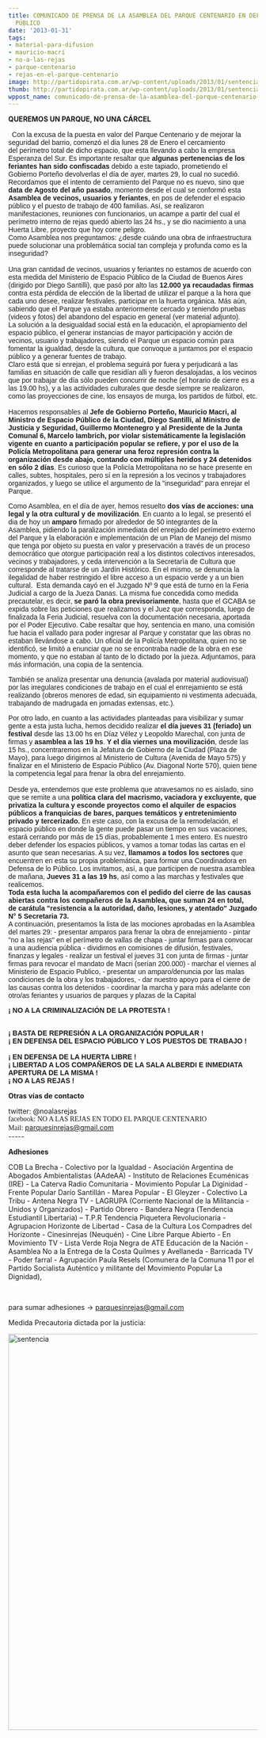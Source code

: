 ```yaml
---
title: COMUNICADO DE PRENSA DE LA ASAMBLEA DEL PARQUE CENTENARIO EN DEFENSA DEL ESPACIO
  PÚBLICO
date: '2013-01-31'
tags:
- material-para-difusion
- mauricio-macri
- no-a-las-rejas
- parque-centenario
- rejas-en-el-parque-centenario
image: http://partidopirata.com.ar/wp-content/uploads/2013/01/sentencia.jpg
thumb: http://partidopirata.com.ar/wp-content/uploads/2013/01/sentencia-150x150.jpg
wppost_name: comunicado-de-prensa-de-la-asamblea-del-parque-centenario-en-defensa-del-espacio-publico
---
```


<b>QUEREMOS UN PARQUE, NO UNA CÁRCEL</b>
<div><span style="color: #333333; font-family: Tahoma; font-size: large;"><b>
</b></span> <b> </b>
<span style="font-family: tahoma,sans-serif;">Con la excusa de la puesta en valor del Parque Centenario y de mejorar la seguridad del barrio, comenzó el dia lunes 28 de Enero el cercamiento del perímetro total de dicho espacio, que esta llevando a cabo la empresa Esperanza del Sur. Es importante resaltar que <b>algunas pertenencias de los feriantes han sido confiscadas</b> debido a este tapiado, prometiendo el Gobierno Porteño devolverlas el día de ayer, martes 29, lo cual no sucedió.</span></div>
<div><span style="font-family: tahoma,sans-serif;">
Recordamos que el intento de cerramiento del Parque no es nuevo, sino que <b>data de Agosto del año pasado</b>, momento desde el cual se conformó esta <b>Asamblea de vecinos, usuarios y feriantes</b>, en pos de defender el espacio público y el puesto de trabajo de 400 familias. Así, se realizaron manifestaciones, reuniones con funcionarios, un acampe a partir del cual el perímetro interno de rejas quedó abierto las 24 hs., y se dio nacimiento a una Huerta Libre, proyecto que hoy corre peligro. </span></div>
<div><span style="font-family: tahoma,sans-serif;">
Como Asamblea nos preguntamos: ¿desde cuándo una obra de infraestructura puede solucionar una problemática social tan compleja y profunda como es la inseguridad?</span></div>
<div><span style="font-family: tahoma,sans-serif;"> </span></div>
<div><span style="font-family: tahoma,sans-serif;">Una gran cantidad de vecinos, usuarios y feriantes no estamos de acuerdo con esta medida del Ministerio de Espacio Público de la Ciudad de Buenos Aires (dirigido por Diego Santilli), que pasó por alto las <b>12.000 ya recaudadas firmas </b>contra esta pérdida de elección de la libertad de utilizar el parque a la hora que cada uno desee, realizar festivales, participar en la huerta orgánica. Más aún, sabiendo que el Parque ya estaba anteriormente cercado y teniendo pruebas (videos y fotos) del abandono del espacio en general (ver material adjunto).</span></div>
<div><span style="font-family: tahoma,sans-serif;">
La solución a la desigualdad social está en la educación, el apropiamiento del espacio público, el generar instancias de mayor participación y acción de vecinos, usuario y trabajadores, siendo el Parque un espacio común para fomentar la igualdad, desde la cultura, que convoque a juntarnos por el espacio público y a generar fuentes de trabajo.</span></div>
<div><span style="font-family: tahoma,sans-serif;">
Claro está que si enrejan, el problema seguirá por fuera y perjudicará a las familias en situación de calle que residían alli y fueron desalojadas, a los vecinos que por trabajar de día sólo pueden concurrir de noche (el horario de cierre es a las 19.00 hs), y a las actividades culturales que desde siempre se realizaron, como las proyecciones de cine, los ensayos de murga, los partidos de fútbol, etc.
</span></div>
<div><span style="font-family: tahoma,sans-serif;"> </span></div>
<span style="font-family: tahoma,sans-serif;">Hacemos responsables al <b>Jefe de Gobierno Porteño, Mauricio Macri, al Ministro de Espacio Público de la Ciudad, Diego Santilli, al Ministro de Justicia y Seguridad,</b> <b>Guillermo Montenegro y al Presidente de la Junta Comunal 6, Marcelo Iambrich, por violar sistemáticamente</b><b> la legislación vigente en cuanto a participación popular se refiere, y por el uso de la Policía Metropolitana para generar una feroz represión contra la organización desde abajo, contando con múltiples heridos y 24 detenidos en sólo 2 días</b>. Es curioso que la Policía Metropolitana no se hace presente en calles, subtes, hospitales, pero sí en la represión a los vecinos y trabajadores organizados, y luego se utilice el argumento de la "inseguridad" para enrejar el Parque.
</span>

<span style="font-family: tahoma,sans-serif;">Como Asamblea, en el día de ayer, hemos resuelto <b>dos vías de acciones: una legal y la otra cultural y de movilización</b>. En cuanto a lo legal, se presentó el dia de hoy un <b>amparo</b> firmado por alrededor de 50 integrantes de la Asamblea, pidiendo la paralización inmediata del enrejado del perímetro externo del Parque y la elaboración e implementación de un Plan de Manejo del mismo que tenga por objeto su puesta en valor y preservación a través de un proceso democrático que otorgue participación real a los distintos colectivos interesados, vecinos y trabajadores, y ceda intervención a la Secretarìa de Cultura que corresponde al tratarse de un Jardín Histórico. En el mismo, se denuncia la ilegalidad de haber restringido el libre acceso a un espacio verde y a un bien cultural.  Esta demanda cayó en el Juzgado Nº 9 que está de turno en la Feria Judicial a cargo de la Jueza Danas. La misma fue concedida como medida precautelar, es decir, <b>se paró la obra previsoriamente</b>, hasta que el GCABA se expida sobre las peticiones que realizamos y el Juez que corresponda, luego de finalizada la Feria Judicial, resuelva con la documentación necesaria, aportada por el Poder Ejecutivo. Cabe resaltar que hoy, sentencia en mano, una comisión fue hacia el vallado para poder ingresar al Parque y constatar que las obras no estaban llevándose a cabo. Un oficial de la Policía Metropolitana, quien no se identificó, se limitó a enunciar que no se encontraba nadie de la obra en ese momento, y que no estaban al tanto de lo dictado por la jueza. Adjuntamos, para más información, una copia de la sentencia.</span>

<span style="font-family: tahoma,sans-serif;">También se analiza presentar una denuncia (avalada por material audiovisual) por las irregulares condiciones de trabajo en el cual el enrrejamiento se está realizando (obreros menores de edad, sin equipamiento ni vestimenta adecuada, trabajando de madrugada en jornadas extensas, etc.).</span>
<div>
<div><span style="font-family: tahoma,sans-serif;">
Por otro lado, en cuanto a las actividades planteadas para visibilizar y sumar gente a esta justa lucha, hemos decidido realizar <b>el día jueves 31 (feriado) un festival</b> desde las 13.00 hs en Díaz Vélez y Leopoldo Marechal, con junta de firmas y <b>asamblea a las 19 hs</b>. <b>Y el día viernes una movilización</b>, desde las 15 hs., concentraremos en la Jefatura de Gobierno de la Ciudad (Plaza de Mayo), para luego dirigirnos al Ministerio de Cultura (Avenida de Mayo 575) y finalizar en el Ministerio de Espacio Público (Av. Diagonal Norte 570), quien tiene la competencia legal para frenar la obra del enrejamiento.
</span></div>
<div dir="ltr"><span style="font-family: tahoma,sans-serif;"> </span></div>
</div>
<span style="font-family: tahoma,sans-serif;">Desde ya, entendemos que este problema que atravesamos no es aislado, sino que se remite a una <b>política clara del macrismo, vaciadora y excluyente, que privatiza la cultura y esconde proyectos como el alquiler de espacios públicos a franquicias de bares, parques temáticos y entretenimiento privado y tercerizado. </b>En este caso, con la excusa de la remodelación, el espacio público en donde la gente puede pasar un tiempo en sus vacaciones, estará cerrando por más de 15 días, probablemente 1 mes entero. Es nuestro deber defender los espacios públicos, y vamos a tomar todas las cartas en el asunto que sean necesarias. A su vez, <b>llamamos a todos los sectores</b> que encuentren en esta su propia problemática, para formar una Coordinadora en Defensa de lo Público. Los invitamos, así, a que participen de nuestra asamblea de mañana, <b>Jueves 31 a las 19 hs</b>, así como a las marchas y festivales que realicemos.</span>
<div>
<div><span style="font-family: tahoma,sans-serif;">
<b>Toda esta lucha la acompañaremos con el pedido del cierre de las causas abiertas contra los compañeros de la Asamblea, que suman 24 en total, de carátula "resistencia a la autoridad, daño, lesiones, y atentado" Juzgado N° 5 Secretaria 73.</b></span></div>
<div><span style="font-family: tahoma,sans-serif;"><b>
</b> A continuación, presentamos la lista de las mociones aprobadas en la Asamblea del martes 29:
- presentar amparos para frenar la obra de enrejamiento
- pintar "no a las rejas" en el perímetro de vallas de chapa
- juntar firmas para convocar a una audiencia pública
- dividirnos en comisiones de difusión, festivales, finanzas y legales
- realizar un festival el jueves 31 con junta de firmas
- juntar firmas para revocar el mandato de Macri (serían 200.000)
- marchar el viernes al Ministerio de Espacio Publico,
- presentar un amparo/denuncia por las malas condiciones de la obra y los trabajadores,
- dar nuestro apoyo para el cierre de las causas contra los detenidos
- coordinar la marcha y para más adelante con otro/as feriantes y usuarios de parques y plazas de la Capital

<b>¡ NO A LA CRIMINALIZACIÓN DE LA PROTESTA !</b></span></div>
<div><span style="font-family: tahoma,sans-serif;"> </span></div>
<div><b><span style="font-family: tahoma,sans-serif;">¡ BASTA DE REPRESIÓN A LA ORGANIZACIÓN POPULAR !</span></b></div>
<div><span style="font-family: tahoma,sans-serif;"><b>
</b> <b>¡ EN DEFENSA DEL ESPACIO PÚBLICO Y LOS PUESTOS DE TRABAJO !</b></span></div>
<div><span style="font-family: tahoma,sans-serif;"> </span></div>
<div><b><span style="font-family: tahoma,sans-serif;">¡ EN DEFENSA DE LA HUERTA LIBRE !</span></b></div>
<div><span style="font-family: tahoma,sans-serif;"><b>
</b> <b>¡ LIBERTAD A LOS COMPAÑEROS DE LA SALA ALBERDI E INMEDIATA APERTURA DE LA MISMA !</b></span></div>
</div>
<span style="font-family: tahoma,sans-serif;"><b>¡ NO A LAS REJAS !</b>
</span>

<b>Otras vías de contacto</b>
<div>
<div>
<div dir="ltr">
<div>twitter: @noalasrejas</div>
<span style="font-family: Tahoma;">facebook: NO A LAS REJAS EN TODO EL PARQUE CENTENARIO</span>
<span style="font-family: Tahoma;">Mail: </span><a href="mailto:parquesinrejas@gmail.com">parquesinrejas@gmail.com</a></div>
</div>
</div>
-----

<b>Adhesiones</b>

COB La Brecha - Colectivo por la Igualdad - Asociación Argentina de Abogados Ambientalistas (AAdeAA) - Instituto de Relaciones Ecuménicas (IRE) - La Caterva Radio Comunitaria - Movimiento Popular La Diginidad - Frente Popular Darío Santillán - Marea Popular - El Gleyzer - Colectivo La Tribu - Antena Negra TV - LAGRUPA (Corriente Nacional de la Militancia - Unidos y Organizados) - Partido Obrero - Bandera Negra (Tendencia Estudiantil Libertaria) – T.P.R Tendencia Piquetera Revolucionaria - Agrupacion Horizonte de Libertad - Casa de la Cultura Los Compadres del Horizonte - Cinesinrejas (Neuquén) - Cine Libre Parque Abierto - En Movimiento TV - Lista Verde Roja Negra de ATE Educación de la Nación - Asamblea No a la Entrega de la Costa Quilmes y Avellaneda - Barricada TV - Poder farral - Agrupación Paula Resels (Comunera de la Comuna 11 por el Partido Socialista Auténtico y militante del Movimiento Popular La Dignidad),

&nbsp;

para sumar adhesiones -&gt; <a href="mailto:parquesinrejas@gmail.com">parquesinrejas@gmail.com</a>

Medida Precautoria dictada por la justicia:

<a href="http://partidopirata.com.ar/wp-content/uploads/2013/01/sentencia.jpg"><img class="aligncenter size-full wp-image-8346" alt="sentencia" src="http://partidopirata.com.ar/wp-content/uploads/2013/01/sentencia.jpg" width="600" height="800" /></a>

&nbsp;
